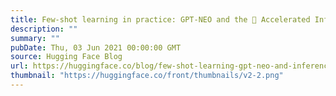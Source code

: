 ```yaml
---
title: Few-shot learning in practice: GPT-NEO and the 🤗 Accelerated Inference API
description: ""
summary: ""
pubDate: Thu, 03 Jun 2021 00:00:00 GMT
source: Hugging Face Blog
url: https://huggingface.co/blog/few-shot-learning-gpt-neo-and-inference-api
thumbnail: "https://huggingface.co/front/thumbnails/v2-2.png"
---
```


